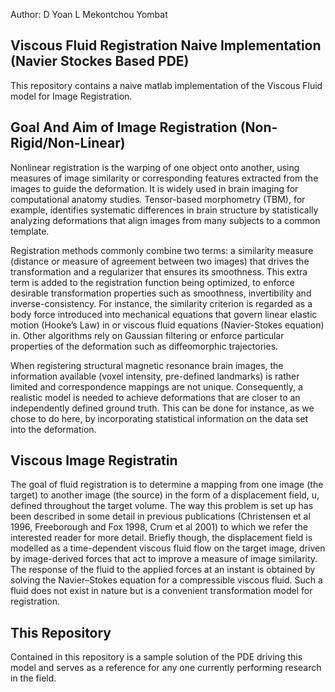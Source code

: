 Author: D Yoan L Mekontchou Yombat 

## Viscous Fluid Registration Naive Implementation (Navier Stockes Based PDE)

This repository contains a naive matlab implementation of the Viscous Fluid
model for Image Registration.

## Goal And Aim of Image Registration (Non-Rigid/Non-Linear)

Nonlinear registration is the warping of one object onto another, using measures
of image similarity or corresponding features extracted from the images to guide
the deformation. It is widely used in brain imaging for computational anatomy
studies. Tensor-based morphometry (TBM), for example, identifies systematic
differences in brain structure by statistically analyzing deformations that align
images from many subjects to a common template.

Registration methods commonly combine two terms: a similarity measure
(distance or measure of agreement between two images) that drives the transformation
and a regularizer that ensures its smoothness. This extra term is
added to the registration function being optimized, to enforce desirable transformation
properties such as smoothness, invertibility and inverse-consistency.
For instance, the similarity criterion is regarded as a body force introduced into
mechanical equations that govern linear elastic motion (Hooke’s Law) in or
viscous fluid equations (Navier-Stokes equation) in. Other algorithms rely on
Gaussian filtering or enforce particular properties of the deformation such
as diffeomorphic trajectories.

When registering structural magnetic resonance brain images, the information
available (voxel intensity, pre-defined landmarks) is rather limited and correspondence
mappings are not unique. Consequently, a realistic model is needed
to achieve deformations that are closer to an independently defined ground truth.
This can be done for instance, as we chose to do here, by incorporating statistical
information on the data set into the deformation.

## Viscous Image Registratin

The goal of fluid registration is to determine a mapping from one image (the target) to another image (the source) in the form of a displacement field, u, defined throughout the target volume. The way this problem is set up has been described in some detail in previous publications (Christensen et al 1996, Freeborough and Fox 1998, Crum et al 2001) to which we refer the interested reader for more detail. Briefly though, the displacement field is modelled as a time-dependent viscous fluid flow on the target image, driven by image-derived forces that act to improve a measure of image similarity. The response of the fluid to the applied forces at an instant is obtained by solving the Navier–Stokes equation for a compressible viscous fluid. Such a fluid does not exist in nature but is a convenient transformation model for registration.

## This Repository

Contained in this repository is a sample solution of the PDE driving this model
and serves as a reference for any one currently performing research in the
field.






